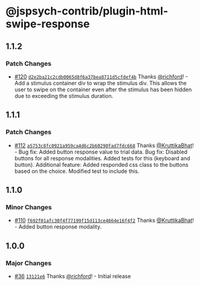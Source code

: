 # @jspsych-contrib/plugin-html-swipe-response

## 1.1.2

### Patch Changes

- [#120](https://github.com/jspsych/jspsych-contrib/pull/120) [`d2e2ba21c2cdb0065d8f6a37bea8711d5cfdef4b`](https://github.com/jspsych/jspsych-contrib/commit/d2e2ba21c2cdb0065d8f6a37bea8711d5cfdef4b) Thanks [@richford](https://github.com/richford)! - Add a stimulus container div to wrap the stimulus div. This allows the user to swipe on the container even after the stimulus has been hidden due to exceeding the stimulus duration.

## 1.1.1

### Patch Changes

- [#112](https://github.com/jspsych/jspsych-contrib/pull/112) [`a5753c8fc0921a959ca4d6c2b60290fad7fdc668`](https://github.com/jspsych/jspsych-contrib/commit/a5753c8fc0921a959ca4d6c2b60290fad7fdc668) Thanks [@KruttikaBhat](https://github.com/KruttikaBhat)! - Bug fix: Added button response value to trial data.
  Bug fix: Disabled buttons for all response modalities. Added tests for this (keyboard and button).
  Additional feature: Added responded css class to the buttons based on the choice. Modified test to include this.

## 1.1.0

### Minor Changes

- [#110](https://github.com/jspsych/jspsych-contrib/pull/110) [`f692f01afc30f4f77199f15d113ce4664e16f4f2`](https://github.com/jspsych/jspsych-contrib/commit/f692f01afc30f4f77199f15d113ce4664e16f4f2) Thanks [@KruttikaBhat](https://github.com/KruttikaBhat)! - Added button response modality.

## 1.0.0

### Major Changes

- [#36](https://github.com/jspsych/jspsych-contrib/pull/36) [`13121e6`](https://github.com/jspsych/jspsych-contrib/commit/13121e69513bfdc572e0671173addcb057bb0ab7) Thanks [@richford](https://github.com/richford)! - Initial release

